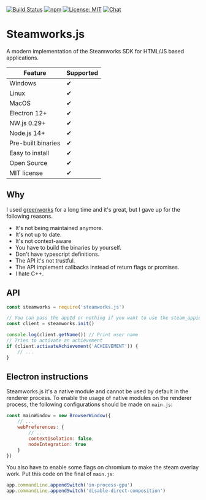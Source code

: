 [![Build Status](https://github.com/ceifa/steamworks.js/actions/workflows/publish.yml/badge.svg)](https://github.com/ceifa/steamworks.js/actions/workflows/publish.yml)
[![npm](https://img.shields.io/npm/v/steamworks.js.svg)](https://npmjs.com/package/steamworks.js)
[![License: MIT](https://img.shields.io/badge/License-MIT-yellow.svg)](https://opensource.org/licenses/MIT)
[![Chat](https://img.shields.io/discord/663831597690257431?label=chat&logo=discord)](https://discord.gg/H6B7UE7fMY)

# Steamworks.js

A modern implementation of the Steamworks SDK for HTML/JS based applications.

| Feature | Supported |
|----------|------------ |
| Windows | ✔ |
| Linux | ✔ |
| MacOS | ✔ |
| Electron 12+ | ✔ |
| NW.js 0.29+ | ✔ |
| Node.js 14+ | ✔ |
| Pre-built binaries | ✔ |
| Easy to install | ✔ |
| Open Source | ✔ |
| MIT license | ✔ |

## Why

I used [greenworks](https://github.com/greenheartgames/greenworks) for a long time and it's great, but I gave up for the following reasons.

* It's not being maintained anymore.
* It's not up to date.
* It's not context-aware
* You have to build the binaries by yourself.
* Don't have typescript definitions.
* The API it's not trustful.
* The API implement callbacks instead of return flags or promises.
* I hate C++.

## API

```js
const steamworks = require('steamworks.js')

// You can pass the appId or nothing if you want to use the steam_appid.txt file
const client = steamworks.init()

console.log(client.getName()) // Print user name
// Tries to activate an achievement
if (client.activateAchievement('ACHIEVEMENT')) {
    // ...
}
```

## Electron instructions

Steamworks.js it's a native module and cannot be used by default in the renderer process. To enable the usage of native modules on the renderer process, the following configurations should be made on `main.js`:

```js
const mainWindow = new BrowserWindow({
    // ...
    webPreferences: {
        // ...
        contextIsolation: false,
        nodeIntegration: true
    }
})
```

You also have to enable some flags on chromium to make the steam overlay work. Put this code on the final of `main.js`:

```js
app.commandLine.appendSwitch('in-process-gpu')
app.commandLine.appendSwitch('disable-direct-composition')
```